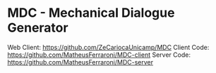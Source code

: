# MDC - Mechanical Dialogue Generator


Web Client: https://github.com/ZeCariocaUnicamp/MDC
Client Code: https://github.com/MatheusFerraroni/MDC-client
Server Code: https://github.com/MatheusFerraroni/MDC-server
